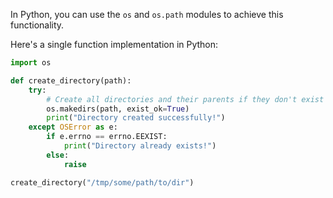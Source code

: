 In Python, you can use the `os` and `os.path` modules to achieve this functionality. 

Here's a single function implementation in Python:

```python
import os

def create_directory(path):
    try:
        # Create all directories and their parents if they don't exist
        os.makedirs(path, exist_ok=True)
        print("Directory created successfully!")
    except OSError as e:
        if e.errno == errno.EEXIST:
            print("Directory already exists!")
        else:
            raise

create_directory("/tmp/some/path/to/dir")
```
